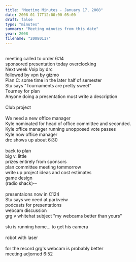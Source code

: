 ```yaml
---
title: "Meeting Minutes - January 17, 2008"
date: 2008-01-17T12:00:00-05:00
draft: false
type: "minutes"
summary: "Meeting minutes from this date"
year: 2008
filename: "20080117"
---
```


<br />
meeting called to order 6:14<br />
sponsored presentation today overclocking<br />
Next week Voip by drc<br />
followed  by vpn by gizmo<br />
Plan C: some time in the later half of semester<br />
Stu says "Tournaments are pretty sweet"<br />
Tourney for plan <br />
Anyone doing a presentation must write a description<br />
<br />
Club project<br />
<br />
We need a new office manager<br />
Kyle nominated for head of office committee and seconded.<br />
Kyle office manager running unopposed vote passes<br />
Kyle now office manager<br />
drc shows up about 6:30<br />
<br />
back to plan<br />
big v. little<br />
prizes entirely from sponsors<br />
plan committee meeting tommorrow<br />
write up project ideas and cost estimates<br />
game design<br />
(radio shack)--<br />
<br />
presentaions now in C124<br />
Stu says we need at parkveiw<br />
podcasts for presentations<br />
webcam discussion<br />
grg v whitehat subject "my webcams better than yours"<br />
<br />
stu is running home... to get his camera<br />
<br />
robot with laser<br />
<br />
for the record grg's webcam is probably better<br />
meeting adjorned 6:52
